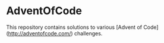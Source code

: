 # AdventOfCode

This repository contains solutions to various [Advent of Code] (http://adventofcode.com/) challenges.
